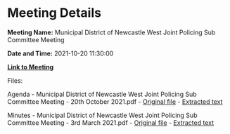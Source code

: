 # Meeting Details

**Meeting Name:** Municipal District of Newcastle West Joint Policing Sub Committee Meeting

**Date and Time:** 2021-10-20 11:30:00

**[Link to Meeting](https://www.limerick.ie/council/whats-on/municipal-district-newcastle-west-joint-policing-sub-committee-meeting-6)**

Files: 

Agenda - Municipal District of Newcastle West Joint Policing Sub Committee Meeting - 20th October 2021.pdf - [Original file](https://www.limerick.ie/sites/default/files/media/documents/2021-10/00-2021-10-20-agenda-jpc-subcommittee.pdf) - [Extracted text](./Agenda%20-%C2%A0Municipal%20District%20of%20Newcastle%20West%20Joint%20Policing%20Sub%20Committee%20Meeting%20-%2020th%20October%202021.md)

Minutes - Municipal District of Newcastle West Joint Policing Sub Committee Meeting - 3rd March 2021.pdf - [Original file](https://www.limerick.ie/sites/default/files/media/documents/2021-10/01-2021-03-03-minutes-jpc-subcommittee.pdf) - [Extracted text](./Minutes%20-%C2%A0Municipal%20District%20of%20Newcastle%20West%20Joint%20Policing%20Sub%20Committee%20Meeting%20-%203rd%20March%202021.md)

